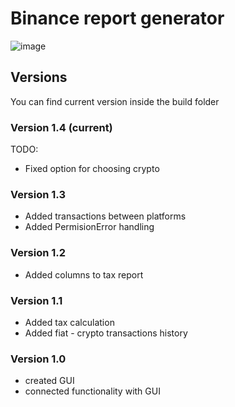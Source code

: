 # Binance report generator
![image](https://github.com/Lipovitsch/binance_report/assets/92733509/8d0a595b-9253-4826-b707-efd1f7585147)

## Versions
You can find current version inside the build folder

### Version 1.4 (current)
TODO:
- Fixed option for choosing crypto

### Version 1.3
- Added transactions between platforms
- Added PermisionError handling

### Version 1.2 
- Added columns to tax report

### Version 1.1
- Added tax calculation
- Added fiat - crypto transactions history

### Version 1.0
- created GUI
- connected functionality with GUI
